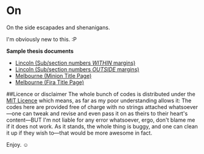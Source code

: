 # On
On the side escapades
and shenanigans.

I'm obviously new to this. :P

**Sample thesis documents**
* [Lincoln (Sub/section numbers *WITHIN* margins)](http://j.mp/lincolnu1)
* [Lincoln (Sub/section numbers *OUTSIDE* margins)](http://j.mp/lincolnu2)
* [Melbourne (Minion Title Page)](http://bit.ly/1JEYk7C)
* [Melbourne (Fira Title Page)](http://bit.ly/1I1iliU)








##Licence or disclaimer
The whole bunch of codes is distributed under the [MIT Licence](https://opensource.org/licenses/MIT) which means, as far as my poor understanding allows it:
The codes here are provided free of charge with no strings attached whatsoever&mdash;one can tweak and revise and even pass it on as theirs to their heart's content&mdash;BUT I'm not liable for any error whatsoever, ergo, don't blame me if it does not work. As it stands, the whole thing is buggy, and one can clean it up if they wish to&mdash;that would be more awesome in fact.

Enjoy. &#9786;
